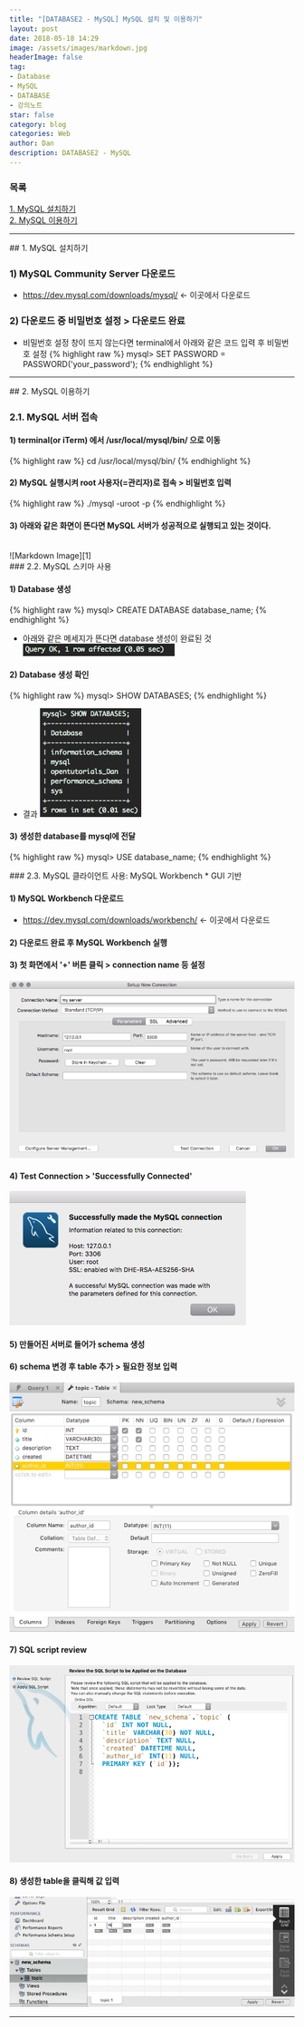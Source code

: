 ```yaml
---
title: "[DATABASE2 - MySQL] MySQL 설치 및 이용하기"
layout: post
date: 2018-05-18 14:29
image: /assets/images/markdown.jpg
headerImage: false
tag:
- Database
- MySQL
- DATABASE
- 강의노트
star: false
category: blog
categories: Web
author: Dan
description: DATABASE2 - MySQL
---
```

### 목록
<a href="#one">1. MySQL 설치하기</a><br>
<a href="#two">2. MySQL 이용하기</a><br>

---
<div id="one"></div>
## 1. MySQL 설치하기

### 1) MySQL Community Server 다운로드
* https://dev.mysql.com/downloads/mysql/ ← 이곳에서 다운로드

### 2) 다운로드 중 비밀번호 설정 > 다운로드 완료
* 비밀번호 설정 창이 뜨지 않는다면 terminal에서 아래와 같은 코드 입력 후 비밀번호 설정
{% highlight raw %}
mysql> SET PASSWORD = PASSWORD('your_password');
{% endhighlight %}

---
<div id="two"></div>
## 2. MySQL 이용하기

### 2.1. MySQL 서버 접속

#### 1) terminal(or iTerm) 에서 /usr/local/mysql/bin/ 으로 이동
{% highlight raw %}
cd /usr/local/mysql/bin/
{% endhighlight %}

#### 2) MySQL 실행시켜 root 사용자(=관리자)로 접속 > 비밀번호 입력
{% highlight raw %}
./mysql -uroot -p
{% endhighlight %}

#### 3) 아래와 같은 화면이 뜬다면 MySQL 서버가 성공적으로 실행되고 있는 것이다.
<br>
![Markdown Image][1]

<div class="breaker"></div>
### 2.2. MySQL 스키마 사용

#### 1) Database 생성
{% highlight raw %}
mysql> CREATE DATABASE database_name;
{% endhighlight %}
* 아래와 같은 메세지가 뜬다면 database 생성이 완료된 것
![Markdown Image][2]

#### 2) Database 생성 확인
{% highlight raw %}
mysql> SHOW DATABASES;
{% endhighlight %}
* 결과
![Markdown Image][3]

#### 3) 생성한 database를 mysql에 전달
{% highlight raw %}
mysql> USE database_name;
{% endhighlight %}

<div class="breaker"></div>
### 2.3. MySQL 클라이언트 사용: MySQL Workbench
* GUI 기반

#### 1) MySQL Workbench 다운로드
* https://dev.mysql.com/downloads/workbench/ ← 이곳에서 다운로드

#### 2) 다운로드 완료 후 MySQL Workbench 실행

#### 3) 첫 화면에서 '+' 버튼 클릭 > connection name 등 설정
![Markdown Image][4]

#### 4) Test Connection > 'Successfully Connected'
![Markdown Image][5]

#### 5) 만들어진 서버로 들어가 schema 생성

#### 6) schema 변경 후 table 추가 > 필요한 정보 입력
![Markdown Image][6]

#### 7) SQL script review
![Markdown Image][7]

#### 8) 생성한 table을 클릭해 값 입력
![Markdown Image][8]

---
[1]: /assets/images/스크린샷2018-05-18-1.jpg
[2]: /assets/images/스크린샷2018-05-18-2.jpg
[3]: /assets/images/스크린샷2018-05-18-3.jpg
[4]: /assets/images/스크린샷2018-05-21-5.jpg
[5]: /assets/images/스크린샷2018-05-21-6.jpg
[6]: /assets/images/스크린샷2018-05-21-8.jpg
[7]: /assets/images/스크린샷2018-05-21-9.jpg
[8]: /assets/images/스크린샷2018-05-21-10.jpg
